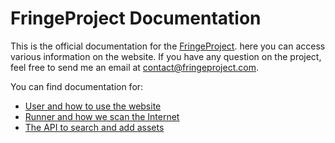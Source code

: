 FringeProject Documentation
===========================

This is the official documentation for the [FringeProject](https://fringeproject.com).
here you can access various information on the website. If you have any question
on the project, feel free to send me an email at
[contact@fringeproject.com](mailto:contact@fringeproject.com).

You can find documentation for:

- [User and how to use the website](./user.md)
- [Runner and how we scan the Internet](./runner.md)
- [The API to search and add assets](./api.md)

